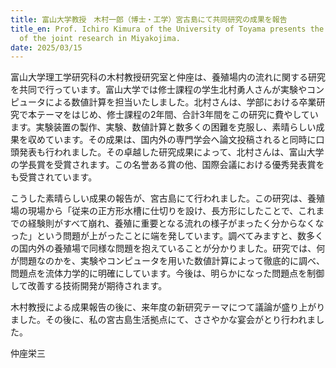 ```yaml
---
title: 富山大学教授　木村一郎（博士・工学）宮古島にて共同研究の成果を報告
title_en: Prof. Ichiro Kimura of the University of Toyama presents the results
  of the joint research in Miyakojima.
date: 2025/03/15
---
```

富山大学理工学研究科の木村教授研究室と仲座は、養殖場内の流れに関する研究を共同で行っています。富山大学では修士課程の学生北村勇人さんが実験やコンピュータによる数値計算を担当いたしました。北村さんは、学部における卒業研究で本テーマをはじめ、修士課程の2年間、合計3年間をこの研究に費やしています。実験装置の製作、実験、数値計算と数多くの困難を克服し、素晴らしい成果を収めています。その成果は、国内外の専門学会へ論文投稿されると同時に口頭発表も行われました。その卓越した研究成果によって、北村さんは、富山大学の学長賞を受賞されます。この名誉ある賞の他、国際会議における優秀発表賞をも受賞されています。

こうした素晴らしい成果の報告が、宮古島にて行われました。この研究は、養殖場の現場から「従来の正方形水槽に仕切りを設け、長方形にしたことで、これまでの経験則がすべて崩れ、養殖に重要となる流れの様子がまったく分からなくなった」という問題が上がったことに端を発しています。調べてみますと、数多くの国内外の養殖場で同様な問題を抱えていることが分かりました。研究では、何が問題なのかを、実験やコンピュータを用いた数値計算によって徹底的に調べ、問題点を流体力学的に明確にしています。今後は、明らかになった問題点を制御して改善する技術開発が期待されます。

木村教授による成果報告の後に、来年度の新研究テーマにつて議論が盛り上がりました。その後に、私の宮古島生活拠点にて、ささやかな宴会がとり行われました。

仲座栄三
